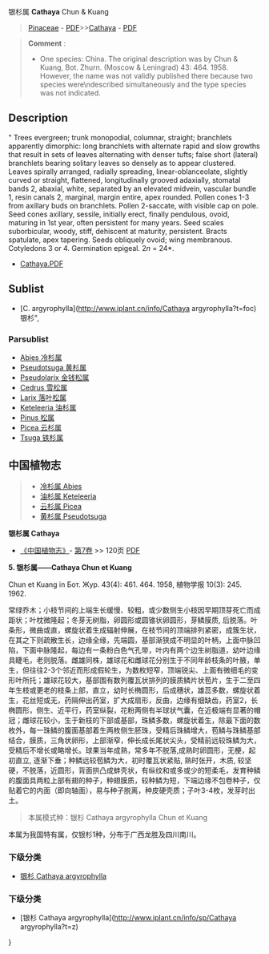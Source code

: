 银杉属 **Cathaya** Chun & Kuang

> [Pinaceae](http://www.iplant.cn/info/Pinaceae?t=foc) - [PDF](http://www.iplant.cn/foc/pdf/Pinaceae.pdf)>>[Cathaya](http://www.iplant.cn/info/Cathaya?t=foc) - [PDF](http://www.iplant.cn/foc/pdf/Cathaya.pdf)

> **Comment** : 
> * One species: China.
> The original description was by Chun & Kuang, Bot. Zhurn. (Moscow & Leningrad) 43: 464. 1958. However, the name was not validly published there because two species were\ndescribed simultaneously and the type species was not indicated.

## Description
 "
Trees evergreen; trunk monopodial, columnar, straight; branchlets apparently dimorphic: long branchlets with alternate rapid and slow growths that result in sets of leaves alternating with denser tufts; false short (lateral) branchlets bearing solitary leaves so densely as to appear clustered. Leaves spirally arranged, radially spreading, linear-oblanceolate, slightly curved or straight, flattened, longitudinally grooved adaxially, stomatal bands 2, abaxial, white, separated by an elevated midvein, vascular bundle 1, resin canals 2, marginal, margin entire, apex rounded. Pollen cones 1-3 from axillary buds on branchlets. Pollen 2-saccate, with visible cap on pole. Seed cones axillary, sessile, initially erect, finally pendulous, ovoid, maturing in 1st year, often persistent for many years. Seed scales suborbicular, woody, stiff, dehiscent at maturity, persistent. Bracts spatulate, apex tapering. Seeds obliquely ovoid; wing membranous. Cotyledons 3 or 4. Germination epigeal. 2*n* = 24*.

* [Cathaya.PDF](http://www.iplant.cn/foc/pdf/Cathaya.pdf)

## Sublist

* [C.  argyrophylla](http://www.iplant.cn/info/Cathaya argyrophylla?t=foc) 银杉",

### Parsublist

* [Abies  冷杉属](Abies-冷杉属.md)
* [Pseudotsuga  黄杉属](http://www.iplant.cn/info/Pseudotsuga?t=foc)
* [Pseudolarix  金钱松属](http://www.iplant.cn/info/Pseudolarix?t=foc)
* [Cedrus  雪松属](http://www.iplant.cn/info/Cedrus?t=foc)
* [Larix  落叶松属](http://www.iplant.cn/info/Larix?t=foc)
* [Keteleeria  油杉属](http://www.iplant.cn/info/Keteleeria?t=foc)
* [Pinus  松属](http://www.iplant.cn/info/Pinus?t=foc)
* [Picea  云杉属](http://www.iplant.cn/info/Picea?t=foc)
* [Tsuga  铁杉属](http://www.iplant.cn/info/Tsuga?t=foc)

## 中国植物志

> * [冷杉属  Abies](Abies-冷杉属.md)
> * [油杉属  Keteleeria](http://www.iplant.cn/info/Keteleeria?t=z)
> * [云杉属  Picea](http://www.iplant.cn/info/Picea?t=z)
> * [黄杉属  Pseudotsuga](http://www.iplant.cn/info/Pseudotsuga?t=z)

**银杉属 Cathaya**

* [《中国植物志》](http://www.iplant.cn/frps)- [第7卷](http://www.iplant.cn/frps/vol/7) >> 120页 [PDF](http://www.iplant.cn/frps/pdf/7/120y.pdf)

**5. 银杉属——Cathaya Chun et Kuang**

Chun et Kuang in Бот. Жур. 43(4): 461. 464. 1958, 植物学报 10(3): 245. 1962.

常绿乔木；小枝节间的上端生长缓慢、较粗，或少数侧生小枝因早期顶芽死亡而成距状；叶枕微隆起；冬芽无树脂，卵圆形或圆锥状卵圆形，芽鳞膜质, 后脱落。叶条形，微曲或直，螺旋状着生成辐射伸展，在枝节间的顶端排列紧密，成簇生状，在其之下则疏散生长，边缘全缘，先端圆，基部渐狭成不明显的叶柄，上面中脉凹陷，下面中脉隆起，每边有一条粉白色气孔带，叶内有两个边生树脂道，幼叶边缘具睫毛，老则脱落。雌雄同株，雄球花和雌球花分别生于不同年龄枝条的叶腋，单生，但往往2-3个邻近而形成假轮生，为数枚短窄，顶端锐尖、上面有微细毛的变形叶所托；雄球花较大，基部围有数列覆瓦状排列的膜质鳞片状苞片，生于二至四年生枝或更老的枝条上部，直立，幼时长椭圆形，后成穗状，雄蕊多数，螺旋状着生，花丝短或无，药隔伸出药室，扩大成扇形，反曲，边缘有细缺齿，药室2，长椭圆形，侧生、近平行，药室纵裂，花粉两侧有半球状气囊，在近极端有显著的帽冠；雌球花较小，生于新枝的下部或基部，珠鳞多数，螺旋状着生，除最下面的数枚外，每一珠鳞的腹面基部着生两枚侧生胚珠，受精后珠鳞增大，苞鳞与珠鳞基部结合，膜质，三角状卵形，上部渐窄，伸长成长尾状尖头，受精前远较珠鳞为大，受精后不增长或略增长。球果当年成熟，常多年不脱落,成熟时卵圆形，无梗，起初直立, 逐渐下垂；种鳞远较苞鳞为大，初时覆瓦状紧贴, 熟时张开，木质, 较坚硬，不脱落，近圆形，背面拱凸成蚌壳状，有纵纹和或多或少的短柔毛，发育种鳞的腹面具两粒上部有翅的种子，种翅膜质，较种鳞为短，下端边缘不包卷种子，仅贴着它的内面（即向轴面），易与种子脱离，种皮硬壳质；子叶3-4枚，发芽时出土。

> 本属模式种：银杉 Cathaya argyrophylla Chun et Kuang

本属为我国特有属，仅银杉1种，分布于广西龙胜及四川南川。

### 下级分类
* [银杉  Cathaya argyrophylla](Cathaya-argyrophylla-银杉.md)

### 下级分类
* [银杉  Cathaya argyrophylla](http://www.iplant.cn/info/sp/Cathaya argyrophylla?t=z)

}